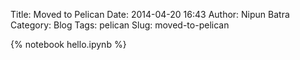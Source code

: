 Title: Moved to Pelican
Date: 2014-04-20 16:43
Author: Nipun Batra
Category: Blog
Tags: pelican
Slug: moved-to-pelican

{% notebook hello.ipynb %}
